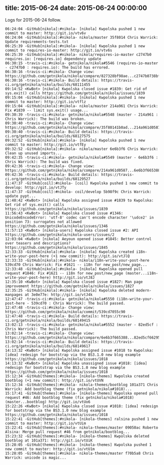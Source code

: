 title: 2015-06-24
date: 2015-06-24 00:00:00
---

Logs for 2015-06-24 follow.

    06:24:04 -GitHub[nikola]:#nikola- [nikola] Kwpolska pushed 1 new commit to master: http://git.io/vtv6v
    06:24:04 -GitHub[nikola]:#nikola- nikola/master 35f8014 Chris Warrick: Update requirements-tests.txt
    06:25:39 -GitHub[nikola]:#nikola- [nikola] Kwpolska pushed 1 new commit to requires-io-master: http://git.io/vtv6s
    06:25:39 -GitHub[nikola]:#nikola- nikola/requires-io-master c2747b0 requires.io: [requires.io] dependency update
    06:30:15 -travis-ci:#nikola- getnikola/nikola#5546 (requires-io-master - c2747b0 : requires.io): The build has errored.
    06:30:16 -travis-ci:#nikola- Change view: https://github.com/getnikola/nikola/compare/827328bf98ae...c2747b0738bf
    06:30:16 -travis-ci:#nikola- Build details: https://travis-ci.org/getnikola/nikola/builds/68111455
    09:14:52 <KwBot> [nikola] Kwpolska closed issue #1839: Get rid of sys.exit() calls https://github.com/getnikola/nikola/issues/1839
    09:15:04 -GitHub[nikola]:#nikola- [nikola] Kwpolska pushed 1 new commit to master: http://git.io/vtflz
    09:15:04 -GitHub[nikola]:#nikola- nikola/master 214a961 Chris Warrick: Fix #1839 -- limit sys.exit() usage...
    09:30:39 -travis-ci:#nikola- getnikola/nikola#5548 (master - 214a961 : Chris Warrick): The build was broken.
    09:30:40 -travis-ci:#nikola- Change view: https://github.com/getnikola/nikola/compare/35f80141b0ad...214a961d0587
    09:30:40 -travis-ci:#nikola- Build details: https://travis-ci.org/getnikola/nikola/builds/68127575
    09:32:52 -GitHub[nikola]:#nikola- [nikola] Kwpolska pushed 1 new commit to master: http://git.io/vtfEy
    09:32:52 -GitHub[nikola]:#nikola- nikola/master 6e6b3f6 Chris Warrick: Clean up unused imports...
    09:42:35 -travis-ci:#nikola- getnikola/nikola#5549 (master - 6e6b3f6 : Chris Warrick): The build was fixed.
    09:42:36 -travis-ci:#nikola- Change view: https://github.com/getnikola/nikola/compare/214a961d0587...6e6b3f665388
    09:42:36 -travis-ci:#nikola- Build details: https://travis-ci.org/getnikola/nikola/builds/68129527
    11:47:37 -GitHub[coil]:#nikola- [coil] Kwpolska pushed 1 new commit to develop: http://git.io/vtJTy
    11:47:37 -GitHub[coil]:#nikola- coil/develop 5b98f9c Chris Warrick: update pypt...
    11:48:42 <KwBot> [nikola] Kwpolska assigned issue #1839 to Kwpolska: Get rid of sys.exit() calls https://github.com/getnikola/nikola/issues/1839
    11:56:43 <KwBot> [nikola] Kwpolska closed issue #1346: UnicodeEncodeError: 'utf-8' codec can't encode character '\udce2' in position 73: surrogates not allowed https://github.com/getnikola/nikola/issues/1346
    11:57:13 <KwBot> [nikola-users] Kwpolska closed issue #2: API https://github.com/getnikola/nikola-users/issues/2
    12:03:04 <KwBot> [nikola] Aeyoun opened issue #1845: Better control over teasers and descriptions? https://github.com/getnikola/nikola/issues/1845
    12:33:33 -GitHub[nikola]:#nikola- [nikola] Kwpolska created i18n-write-your-post-here (+1 new commit): http://git.io/vtJlQ
    12:33:33 -GitHub[nikola]:#nikola- nikola/i18n-write-your-post-here 539cd70 Chris Warrick: Fix #1621 -- i18n for new_post/new_page...
    12:33:48 -GitHub[nikola]:#nikola- [nikola] Kwpolska opened pull request #1846: Fix #1621 -- i18n for new_post/new_page (master...i18n-write-your-post-here) http://git.io/vtJ8J
    12:35:10 <KwBot> [nikola] Kwpolska closed issue #1827: Man page improvement https://github.com/getnikola/nikola/issues/1827
    12:35:25 -GitHub[nikola]:#nikola- [nikola] Kwpolska deleted modern-manpages at 3e0e77e: http://git.io/vtJ4k
    12:47:47 -travis-ci:#nikola- getnikola/nikola#5550 (i18n-write-your-post-here - 539cd70 : Chris Warrick): The build passed.
    12:47:48 -travis-ci:#nikola- Change view: https://github.com/getnikola/nikola/commit/539cd7055c90
    12:47:48 -travis-ci:#nikola- Build details: https://travis-ci.org/getnikola/nikola/builds/68149415
    13:02:13 -travis-ci:#nikola- getnikola/nikola#5552 (master - 82ed5cf : Chris Warrick): The build passed.
    13:02:14 -travis-ci:#nikola- Change view: https://github.com/getnikola/nikola/compare/6e6b3f665388...82ed5cf66295
    13:02:14 -travis-ci:#nikola- Build details: https://travis-ci.org/getnikola/nikola/builds/68149617
    14:13:32 <KwBot> [nikola] Kwpolska assigned issue #1018 to Kwpolska: [idea] redesign for bootstrap via the BS3.1.0 new blog example https://github.com/getnikola/nikola/issues/1018
    14:13:32 <KwBot> [nikola] Kwpolska unassigned issue #1018: [idea] redesign for bootstrap via the BS3.1.0 new blog example https://github.com/getnikola/nikola/issues/1018
    15:12:34 -GitHub[themes]:#nikola- [nikola-themes] Kwpolska created bootblog (+1 new commit): http://git.io/vtUVN
    15:12:34 -GitHub[themes]:#nikola- nikola-themes/bootblog 101a371 Chris Warrick: Add bootblog theme (fix getnikola/nikola#1018)...
    15:17:41 -GitHub[themes]:#nikola- [nikola-themes] Kwpolska opened pull request #46: Add bootblog theme (fix getnikola/nikola#1018) (master...bootblog) http://git.io/vtUo6
    15:22:26 <KwBot> [nikola] Kwpolska closed issue #1018: [idea] redesign for bootstrap via the BS3.1.0 new blog example https://github.com/getnikola/nikola/issues/1018
    15:22:41 -GitHub[themes]:#nikola- [nikola-themes] ralsina pushed 1 new commit to master: http://git.io/vtUim
    15:22:41 -GitHub[themes]:#nikola- nikola-themes/master 09050ac Roberto Alsina: Merge pull request #46 from getnikola/bootblog...
    15:23:32 -GitHub[themes]:#nikola- [nikola-themes] Kwpolska deleted bootblog at 101a371: http://git.io/vtUiK
    15:28:05 -GitHub[themes]:#nikola- [nikola-themes] Kwpolska pushed 1 new commit to master: http://git.io/vtU1m
    15:28:05 -GitHub[themes]:#nikola- nikola-themes/master f70b5a8 Chris Warrick: unicode is magic...
